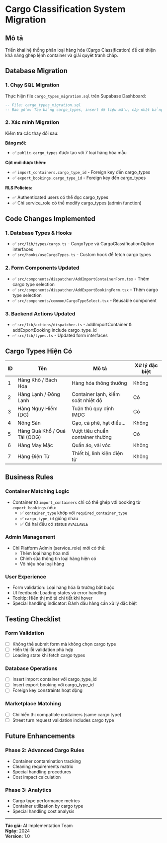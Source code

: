 # Cargo Classification System Migration

## Mô tả
Triển khai hệ thống phân loại hàng hóa (Cargo Classification) để cải thiện khả năng ghép lệnh container và giải quyết tranh chấp.

## Database Migration

### 1. Chạy SQL Migration
Thực hiện file `cargo_types_migration.sql` trên Supabase Dashboard:

```sql
-- File: cargo_types_migration.sql
-- Bao gồm: Tạo bảng cargo_types, insert dữ liệu mẫu, cập nhật bảng hiện có
```

### 2. Xác minh Migration
Kiểm tra các thay đổi sau:

**Bảng mới:**
- ✅ `public.cargo_types` được tạo với 7 loại hàng hóa mẫu

**Cột mới được thêm:**
- ✅ `import_containers.cargo_type_id` - Foreign key đến cargo_types
- ✅ `export_bookings.cargo_type_id` - Foreign key đến cargo_types

**RLS Policies:**
- ✅ Authenticated users có thể đọc cargo_types
- ✅ Chỉ service_role có thể modify cargo_types (admin function)

## Code Changes Implemented

### 1. Database Types & Hooks
- ✅ `src/lib/types/cargo.ts` - CargoType và CargoClassificationOption interfaces
- ✅ `src/hooks/useCargoTypes.ts` - Custom hook để fetch cargo types

### 2. Form Components Updated
- ✅ `src/components/dispatcher/AddImportContainerForm.tsx` - Thêm cargo type selection
- ✅ `src/components/dispatcher/AddExportBookingForm.tsx` - Thêm cargo type selection
- ✅ `src/components/common/CargoTypeSelect.tsx` - Reusable component

### 3. Backend Actions Updated
- ✅ `src/lib/actions/dispatcher.ts` - addImportContainer & addExportBooking include cargo_type_id
- ✅ `src/lib/types.ts` - Updated form interfaces

## Cargo Types Hiện Có

| ID | Tên | Mô tả | Xử lý đặc biệt |
|----|-----|-------|----------------|
| 1 | Hàng Khô / Bách Hóa | Hàng hóa thông thường | Không |
| 2 | Hàng Lạnh / Đông Lạnh | Container lạnh, kiểm soát nhiệt độ | Có |
| 3 | Hàng Nguy Hiểm (DG) | Tuân thủ quy định IMDG | Có |
| 4 | Nông Sản | Gạo, cà phê, hạt điều... | Không |
| 5 | Hàng Quá Khổ / Quá Tải (OOG) | Vượt tiêu chuẩn container thường | Có |
| 6 | Hàng May Mặc | Quần áo, vải vóc | Không |
| 7 | Hàng Điện Tử | Thiết bị, linh kiện điện tử | Không |

## Business Rules

### Container Matching Logic
- Container từ `import_containers` chỉ có thể ghép với booking từ `export_bookings` nếu:
  - ✅ `container_type` khớp với `required_container_type`
  - ✅ `cargo_type_id` giống nhau
  - ✅ Cả hai đều có status `AVAILABLE`

### Admin Management
- Chỉ Platform Admin (service_role) mới có thể:
  - Thêm loại hàng hóa mới
  - Chỉnh sửa thông tin loại hàng hiện có
  - Vô hiệu hóa loại hàng

### User Experience
- Form validation: Loại hàng hóa là trường bắt buộc
- UI feedback: Loading states và error handling
- Tooltip: Hiển thị mô tả chi tiết khi hover
- Special handling indicator: Đánh dấu hàng cần xử lý đặc biệt

## Testing Checklist

### Form Validation
- [ ] Không thể submit form mà không chọn cargo type
- [ ] Hiển thị lỗi validation phù hợp
- [ ] Loading state khi fetch cargo types

### Database Operations
- [ ] Insert import container với cargo_type_id
- [ ] Insert export booking với cargo_type_id
- [ ] Foreign key constraints hoạt động

### Marketplace Matching
- [ ] Chỉ hiển thị compatible containers (same cargo type)
- [ ] Street turn request validation includes cargo type

## Future Enhancements

### Phase 2: Advanced Cargo Rules
- Container contamination tracking
- Cleaning requirements matrix
- Special handling procedures
- Cost impact calculation

### Phase 3: Analytics
- Cargo type performance metrics
- Container utilization by cargo type
- Special handling cost analysis

---

**Tác giả:** AI Implementation Team  
**Ngày:** 2024  
**Version:** 1.0 